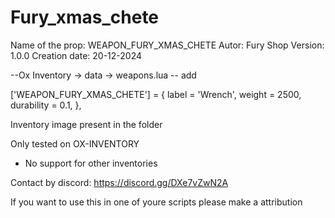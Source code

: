 # Fury_xmas_chete

Name of the prop: WEAPON_FURY_XMAS_CHETE
Autor: Fury Shop
Version: 1.0.0
Creation date: 20-12-2024

--Ox Inventory -> data -> weapons.lua
-- add

['WEAPON_FURY_XMAS_CHETE'] = {
	label = 'Wrench',
	weight = 2500,
	durability = 0.1,
},

Inventory image present in the folder
 
Only tested on OX-INVENTORY
- No support for other inventories

Contact by discord: https://discord.gg/DXe7vZwN2A


If you want to use this in one of youre scripts please make a attribution

